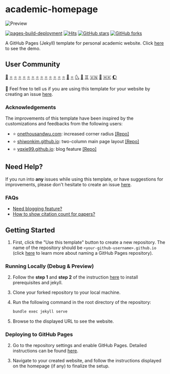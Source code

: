 # academic-homepage

![Preview](assets/images/etc/preview.png)

[![pages-build-deployment](https://github.com/luost26/academic-homepage/actions/workflows/pages/pages-build-deployment/badge.svg)](https://github.com/luost26/academic-homepage/actions/workflows/pages/pages-build-deployment)
[![Hits](https://hits.sh/github.com/luost26/academic-homepage.svg?view=today-total)](https://hits.sh/github.com/luost26/academic-homepage/)
[![GitHub stars](https://img.shields.io/github/stars/luost26/academic-homepage)](https://github.com/luost26/academic-homepage)
[![GitHub forks](https://img.shields.io/github/forks/luost26/academic-homepage)](https://github.com/luost26/academic-homepage/forks)
<!--[![W3C Validation](https://img.shields.io/w3c-validation/html?targetUrl=https%3A%2F%2Fluost26.github.io%2Facademic-homepage)](https://validator.nu/?doc=https%3A%2F%2Fluost26.github.io%2Facademic-homepage)-->

A GitHub Pages (Jekyll) template for personal academic website. Click [here](https://luost.me/academic-homepage/) to see the demo.

## User Community

[🏡](https://luost.me/)
[:star:](https://cch1999.github.io/)
[:star:](https://kyrrego.github.io/)
[:star:](https://ced3-han.github.io/)
[:star:](https://lihengchen.com/)
[:star:](https://hpwang-whu.github.io/)
[:star:](https://zhang-yingyi.github.io/)
[:star:](https://wby24.github.io/)
[:star:](https://pengfeixu.com/)
[:star:](https://boqiuphd.github.io/)
[:star:](https://www.huabing.li/)
[:star:](https://xiecuiying.github.io/)
[:star:](https://hannyang.github.io/)
[:star:](https://king-play.github.io/)
[🤖](https://andrewcwlee.github.io)
[:star:](https://laiyao1.github.io)
[🌜](https://tmsultan.github.io)
[🚀](https://zaxguo.github.io)
[:gemini:](https://hongyang-du.github.io)
[🇻‍🇳](https://thuanz123.github.io)
[🧬](https://gdalba.github.io/)
[🇭🇰](https://yhhan.com/)
[🌔](https://chen-huaneng.github.io/academic)

:hugs: Feel free to tell us if you are using this template for your website by creating an issue [here](https://github.com/luost26/academic-homepage/issues/new?assignees=&labels=&projects=&template=user-report.md&title=I+am+using+this+template%21).

### Acknowledgements

The improvements of this template have been inspired by the customizations and feedbacks from the following users:
- :star: [onethousandwu.com](https://onethousandwu.com/): increased corner radius [[Repo]](https://github.com/oneThousand1000/oneThousand1000.github.io)
- :star: [shiwonkim.github.io](https://shiwonkim.github.io/): two-column main page layout [[Repo]](https://github.com/shiwonkim/shiwonkim.github.io)
- :star: [yqxie99.github.io](https://yqxie99.github.io/): blog feature [[Repo]](https://github.com/YQXie99/YQXie99.github.io/tree/feat/add_blog_page)

## Need Help?

If you run into **any** issues while using this template, or have suggestions for improvements, please don't hesitate to create an issue [here](https://github.com/luost26/academic-homepage/issues/new).

### FAQs

- [Need blogging feature?](https://github.com/luost26/academic-homepage/issues/13#issuecomment-2646371324)
- [How to show citation count for papers?](https://github.com/luost26/academic-homepage/issues/29#issuecomment-3222496187)


## Getting Started

1. First, click the "Use this template" button to create a new repository. The name of the repository should be `<your-github-username>.github.io` (click [here](https://docs.github.com/en/pages/getting-started-with-github-pages/about-github-pages#types-of-github-pages-sites) to learn more about naming a GitHub Pages repository).

### Running Locally (Debug & Preview)

2. Follow the **step 1** and **step 2** of the instruction [here](https://jekyllrb.com/docs/) to install prerequisites and jekyll.

3. Clone your forked repository to your local machine.

4. Run the following command in the root directory of the repository:

   ```bash
   bundle exec jekyll serve
   ```

5. Browse to the displayed URL to see the website.

### Deploying to GitHub Pages

2. Go to the repository settings and enable GitHub Pages. Detailed instructions can be found [here](https://docs.github.com/en/pages/getting-started-with-github-pages/creating-a-github-pages-site#creating-your-site).

3. Navigate to your created website, and follow the instructions displayed on the homepage (if any) to finalize the setup.

